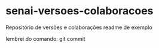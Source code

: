 # senai-versoes-colaboracoes
Repositório de versões e colaborações
readme de exemplo

lembrei do comando: git commit